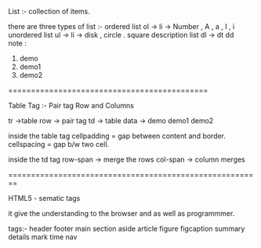 List :- collection of items.

there are three types of list :- 
ordered list   ol -> li  -> Number , A , a , I , i
unordered list   ul -> li -> disk , circle . square 
description list   dl -> dt dd  
note :


<ol>
<li>demo</li>
<li>demo1</li>
<li>demo2</li>
</ol>


============================================


Table Tag :- Pair tag
                Row and Columns 

tr ->table row -> pair tag
td -> table data -> demo demo1 demo2

inside the table tag
cellpadding = gap between content and border.
cellspacing = gap b/w two cell.

inside the td tag
row-span  -> merge the rows
col-span    -> column merges



========================================================


HTML5 - sematic tags 

it give the understanding to the browser and as well as programmmer.

tags:-
header 
footer
main
section 
aside 
article 
figure 
figcaption
summary 
details 
mark 
time 
nav

